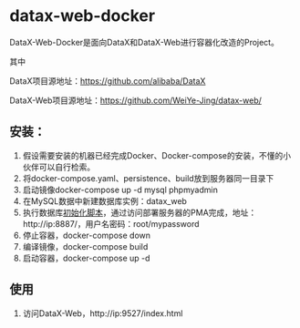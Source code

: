 # datax-web-docker

DataX-Web-Docker是面向DataX和DataX-Web进行容器化改造的Project。

其中

DataX项目源地址：https://github.com/alibaba/DataX

DataX-Web项目源地址：https://github.com/WeiYe-Jing/datax-web/

## 安装：

1. 假设需要安装的机器已经完成Docker、Docker-compose的安装，不懂的小伙伴可以自行检索。
2. 将docker-compose.yaml、persistence、build放到服务器同一目录下
3. 启动镜像docker-compose up -d mysql phpmyadmin
4. 在MySQL数据中新建数据库实例：datax_web
5. 执行数据库[初始化脚本](https://github.com/kinist/datax-web-docker/tree/main/sql)，通过访问部署服务器的PMA完成，地址：http://ip:8887/，用户名密码：root/mypassword
6. 停止容器，docker-compose down
7. 编译镜像，docker-compose build
8. 启动容器，docker-compose up -d

## 使用

1. 访问DataX-Web，http://ip:9527/index.html